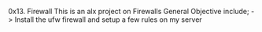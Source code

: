 0x13. Firewall
This is an alx project on Firewalls
General Objective include;
-> Install the ufw firewall and setup a few rules on my server
